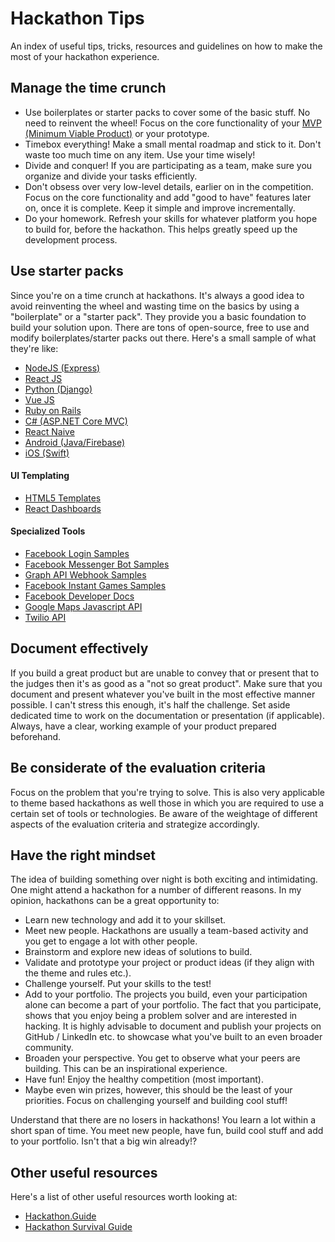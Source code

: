 # Hackathon Tips

An index of useful tips, tricks, resources and guidelines on how to make the most of your hackathon experience.

## Manage the time crunch

- Use boilerplates or starter packs to cover some of the basic stuff. No need to reinvent the wheel! Focus on the core functionality of your [MVP (Minimum Viable Product)](https://en.wikipedia.org/wiki/Minimum_viable_product) or your prototype.
- Timebox everything! Make a small mental roadmap and stick to it. Don't waste too much time on any item. Use your time wisely!
- Divide and conquer! If you are participating as a team, make sure you organize and divide your tasks efficiently.
- Don't obsess over very low-level details, earlier on in the competition. Focus on the core functionality and add "good to have" features later on, once it is complete. Keep it simple and improve incrementally.
- Do your homework. Refresh your skills for whatever platform you hope to build for, before the hackathon. This helps greatly speed up the development process.

## Use starter packs

Since you're on a time crunch at hackathons. It's always a good idea to avoid reinventing  the wheel and wasting time on the basics by using a "boilerplate" or a "starter pack". They provide you a basic foundation to build your solution upon. There are tons of open-source, free to use and modify boilerplates/starter packs out there. Here's a small sample of what they're like:

- [NodeJS (Express)](https://github.com/sahat/hackathon-starter)
- [React JS](https://github.com/facebook/create-react-app)
- [Python (Django)](https://github.com/DrkSephy/django-hackathon-starter)
- [Vue JS](https://github.com/zmts/beauty-vuejs-boilerplate)
- [Ruby on Rails](https://github.com/goofmint/hackathon-starter-rails)
- [C# (ASP.NET Core MVC)](https://github.com/dotnet-architecture/eShopOnWeb)
- [React Naive](https://github.com/react-pakistan/react-native-boilerplate)
- [Android (Java/Firebase)](https://github.com/mimming/Android-Firebase-Hackathon-Starter)
- [iOS (Swift)](https://github.com/tattn/HackathonStarter)

#### UI Templating

- [HTML5 Templates](https://html5up.net/)
- [React Dashboards](https://dev.to/sm0ke/react-dashboards-open-source-apps-1c7j)

#### Specialized Tools

- [Facebook Login Samples](https://developers.facebook.com/docs/facebook-login/)
- [Facebook Messenger Bot Samples](https://github.com/fbsamples/messenger-bot-samples)
- [Graph API Webhook Samples](https://github.com/fbsamples/graph-api-webhooks-samples)
- [Facebook Instant Games Samples](https://github.com/fbsamples/fbinstant-samples)
- [Facebook Developer Docs](https://developers.facebook.com/docs/)
- [Google Maps Javascript API](https://developers.google.com/maps/documentation/javascript/examples)
- [Twilio API](https://github.com/twilio/hackathons)

## Document effectively

If you build a great product but are unable to convey that or present that to the judges then it's as good as a "not so great product". Make sure that you document and present whatever you've built in the most effective manner possible. I can't stress this enough, it's half the challenge. Set aside dedicated time to work on the documentation or presentation (if applicable). Always, have a clear, working example of your product prepared beforehand.

## Be considerate of the evaluation criteria

Focus on the problem that you're trying to solve. This is also very applicable to theme based hackathons as well those in which you are required to use a certain set of tools or technologies. Be aware of the weightage of different aspects of the evaluation criteria and strategize accordingly.

## Have the right mindset

The idea of building something over night is both exciting and intimidating. One might attend a hackathon for a number of different reasons. In my opinion, hackathons can be a great opportunity to:

- Learn new technology and add it to your skillset.
- Meet new people. Hackathons are usually a team-based activity and you get to engage a lot with other people.
- Brainstorm and explore new ideas of solutions to build.
- Validate and prototype your project or product ideas (if they align with the theme and rules etc.).
- Challenge yourself. Put your skills to the test!
- Add to your portfolio. The projects you build, even your participation alone can become a part of your portfolio. The fact that you participate, shows that you enjoy being a problem solver and are interested in hacking. It is highly advisable to document and publish your projects on GitHub / LinkedIn etc. to showcase what you've built to an even broader community.
- Broaden your perspective. You get to observe what your peers are building. This can be an inspirational experience.
- Have fun! Enjoy the healthy competition (most important).
- Maybe even win prizes, however, this should be the least of your priorities. Focus on challenging yourself and building cool stuff!

Understand that there are no losers in hackathons! You learn a lot within a short span of time. You meet new people, have fun, build cool stuff and add to your portfolio. Isn't that a big win already!?

## Other useful resources

Here's a list of other useful resources worth looking at:

- [Hackathon.Guide](https://hackathon.guide/)
- [Hackathon Survival Guide](https://github.com/jpwhite3/hackathon-survival-guide)
